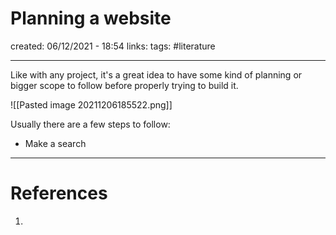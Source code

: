 # Planning a website
created: 06/12/2021 - 18:54
links:
tags: #literature

---

Like with any project, it's a great idea to have some kind of planning or bigger scope to follow before properly trying to build it.

![[Pasted image 20211206185522.png]]

Usually there are a few steps to follow:
- Make a search 


---

# References
1. 